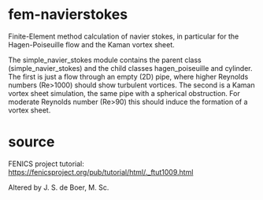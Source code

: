 # fem-navierstokes 

Finite-Element method calculation of navier stokes, in particular for the Hagen-Poiseuille flow and the Kaman vortex sheet.


The simple_navier_stokes module contains the parent class (simple_navier_stokes) and the child classes hagen_poiseuille and cylinder. The first is just a flow through an empty (2D) pipe, where higher Reynolds numbers (Re>1000) should show turbulent
vortices. The second is a Kaman vortex sheet simulation, the same pipe with a spherical obstruction. For moderate Reynolds number
(Re>90) this should induce the formation of a vortex sheet. 







# source
FENICS project tutorial: https://fenicsproject.org/pub/tutorial/html/._ftut1009.html

Altered by J. S. de Boer, M. Sc. 